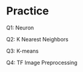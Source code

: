 # Practice  
Q1: Neuron                                       
            
Q2: K Nearest Neighbors     
     
Q3: K-means             
       
Q4: TF Image Preprocessing           
  
